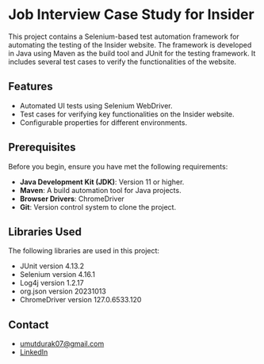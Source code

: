 # Job Interview Case Study for Insider

This project contains a Selenium-based test automation framework for automating the testing of the Insider website.
The framework is developed in Java using Maven as the build tool and JUnit for the testing framework. It includes
several test cases to verify the functionalities of the website.

## Features

- Automated UI tests using Selenium WebDriver.
- Test cases for verifying key functionalities on the Insider website.
- Configurable properties for different environments.

## Prerequisites

Before you begin, ensure you have met the following requirements:

- **Java Development Kit (JDK)**: Version 11 or higher.
- **Maven**: A build automation tool for Java projects.
- **Browser Drivers**: ChromeDriver
- **Git**: Version control system to clone the project.

## Libraries Used

The following libraries are used in this project:

* JUnit version 4.13.2
* Selenium version 4.16.1
* Log4j version 1.2.17
* org.json version 20231013
* ChromeDriver version 127.0.6533.120

## Contact

* umutdurak07@gmail.com
* [LinkedIn](https://www.linkedin.com/in/umut-durak-b86258209/)
